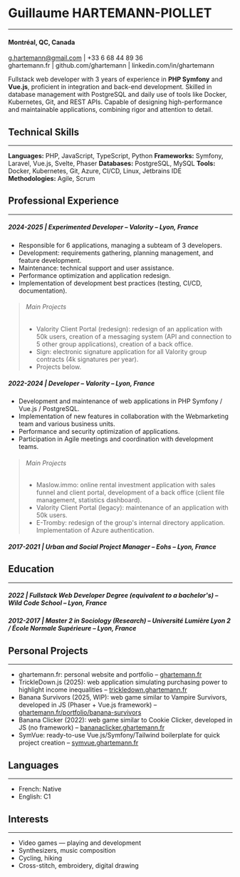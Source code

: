 # Guillaume HARTEMANN-PIOLLET

---
#### Montréal, QC, Canada
g.hartemann@gmail.com | +33 6 68 44 89 36  
ghartemann.fr | github.com/ghartemann | linkedin.com/in/ghartemann

Fullstack web developer with 3 years of experience in **PHP Symfony** and **Vue.js**, proficient in integration and back-end development.
Skilled in database management with PostgreSQL and daily use of tools like Docker, Kubernetes, Git, and REST APIs.
Capable of designing high-performance and maintainable applications, combining rigor and attention to detail.


## Technical Skills

---
**Languages:** PHP, JavaScript, TypeScript, Python
**Frameworks:** Symfony, Laravel, Vue.js, Svelte, Phaser
**Databases:** PostgreSQL, MySQL
**Tools:** Docker, Kubernetes, Git, Azure, CI/CD, Linux, Jetbrains IDE  
**Methodologies:** Agile, Scrum


## Professional Experience

---
##### 2024-2025  |  Experimented Developer – Valority – Lyon, France
- Responsible for 6 applications, managing a subteam of 3 developers.
- Development: requirements gathering, planning management, and feature development.
- Maintenance: technical support and user assistance.
- Performance optimization and application redesign.
- Implementation of development best practices (testing, CI/CD, documentation).

>###### Main Projects
>- Valority Client Portal (redesign): redesign of an application with 50k users, creation of a messaging system (API and connection to 5 other group applications), creation of a back office.
>- Sign: electronic signature application for all Valority group contracts (4k signatures per year).
>- Projects below.

##### 2022-2024  |  Developer – Valority – Lyon, France
- Development and maintenance of web applications in PHP Symfony / Vue.js / PostgreSQL.
- Implementation of new features in collaboration with the Webmarketing team and various business units.
- Performance and security optimization of applications.
- Participation in Agile meetings and coordination with development teams.

>###### Main Projects
>- Maslow.immo: online rental investment application with sales funnel and client portal, development of a back office (client file management, statistics dashboard).
>- Valority Client Portal (legacy): maintenance of an application with 50k users.
>- E-Tromby: redesign of the group's internal directory application. Implementation of Azure authentication.

##### 2017-2021  |  Urban and Social Project Manager – Eohs – Lyon, France


## Education

---
##### 2022  |  Fullstack Web Developer Degree (equivalent to a bachelor's) – Wild Code School – Lyon, France
##### 2012-2017  |  Master 2 in Sociology (Research) – Université Lumière Lyon 2 / École Normale Supérieure – Lyon, France


## Personal Projects

---
- ghartemann.fr: personal website and portfolio – [ghartemann.fr](https://ghartemann.fr)
- TrickleDown.js (2025): web application simulating purchasing power to highlight income inequalities – [trickledown.ghartemann.fr](https://trickledown.ghartemann.fr)
- Banana Survivors (2025, WIP): web game similar to Vampire Survivors, developed in JS (Phaser + Vue.js framework) – [ghartemann.fr/portfolio/banana-survivors](https://ghartemann.fr/portfolio/banana-survivors)
- Banana Clicker (2022): web game similar to Cookie Clicker, developed in JS (no framework) – [bananaclicker.ghartemann.fr](https://bananaclicker.ghartemann.fr)
- SymVue: ready-to-use Vue.js/Symfony/Tailwind boilerplate for quick project creation – [symvue.ghartemann.fr](https://symvue.ghartemann.fr)


## Languages

---
- French: Native
- English: C1


## Interests

---
- Video games — playing and development
- Synthesizers, music composition
- Cycling, hiking
- Cross-stitch, embroidery, digital drawing
